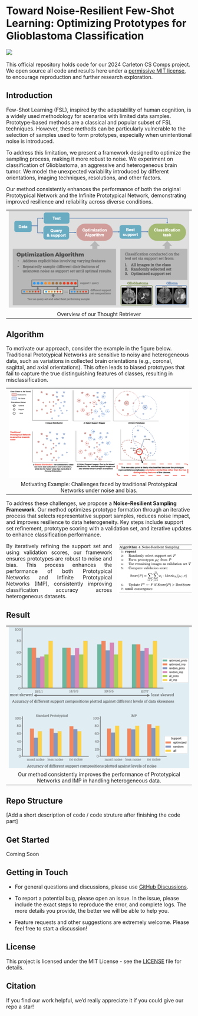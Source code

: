 # Toward Noise-Resilient Few-Shot Learning: Optimizing Prototypes for Glioblastoma Classification
 <a href='https://arxiv.org/abs/2406.04271'><img src='https://img.shields.io/badge/arXiv-2406.04271-b31b1b.svg'></a> &nbsp;&nbsp;&nbsp;&nbsp;&nbsp;

This official repository holds code for our 2024 Carleton CS Comps  project. We open source all code and results here under a [permissive MIT license](LICENSE), to encourage reproduction and further research exploration. 

## Introduction

Few-Shot Learning (FSL), inspired by the adaptability of human cognition, is a widely used methodology for scenarios with limited data samples. Prototype-based methods are a classical and popular subset of FSL techniques. However, these methods can be particularly vulnerable to the selection of samples used to form prototypes, especially when unintentional noise is introduced.

To address this limitation, we present a framework designed to optimize the sampling process, making it more robust to noise. We experiment on classification of Glioblastoma, an aggressive and heterogeneous brain tumor. We model the unexpected variability introduced by different orientations, imaging techniques, resolutions, and other factors.

Our method consistently enhances the performance of both the original Prototypical Network and the Infinite Prototypical Network, demonstrating improved resilience and reliability across diverse conditions.


<table class="center">
    <tr>
        <td width=100% style="border: none"><img src="assets/pip.png" style="width:100%"></td>
    </tr>
    <tr>
        <td width="100%" style="border: none; text-align: center; word-wrap: break-word">Overview of our Thought Retriever</td>
    </tr>
</table>

## Algorithm

To motivate our approach, consider the example in the figure below. Traditional Prototypical Networks are sensitive to noisy and heterogeneous data, such as variations in collected brain orientations (e.g., coronal, sagittal, and axial orientations). This often leads to biased prototypes that fail to capture the true distinguishing features of classes, resulting in misclassification.

<table class="center">
    <tr>
        <td width=100% style="border: none"><img src="assets/ex.png" style="width:100%"></td>
    </tr>
    <tr>
        <td width="100%" style="border: none; text-align: center; word-wrap: break-word">Motivating Example: Challenges faced by traditional Prototypical Networks under noise and bias.</td>
    </tr>
</table>

To address these challenges, we propose a **Noise-Resilient Sampling Framework**. Our method optimizes prototype formation through an iterative process that selects representative support samples, reduces noise impact, and improves resilience to data heterogeneity. Key steps include support set refinement, prototype scoring with a validation set, and iterative updates to enhance classification performance.

<p align="justify">
    <img src="assets/algorithm.png" align="right" width="40%" style="margin-left: 15px; margin-bottom: 10px;">
    By iteratively refining the support set and using validation scores, our framework ensures prototypes are robust to noise and bias. This process enhances the performance of both Prototypical Networks and Infinite Prototypical Networks (IMP), consistently improving classification accuracy across heterogeneous datasets.
</p>



## Result

<table class="center">
    <tr>
        <td width=100% style="border: none"><img src="assets/result.png" style="width:100%"></td>
    </tr>
    <tr>
        <td width="100%" style="border: none; text-align: center; word-wrap: break-word">Our method consistently improves the performance of Prototypical Networks and IMP in handling heterogeneous data.</td>
    </tr>
</table>

## Repo Structure

[Add a short description of code / code struture after finishing the code part]

## Get Started 

Coming Soon

## Getting in Touch

* For general questions and discussions, please use [GitHub Discussions](https://github.com/lean-dojo/LeanCopilot/discussions). 

* To report a potential bug, please open an issue. In the issue, please include the exact steps to reproduce the error, and complete logs. The more details you provide, the better we will be able to help you.

* Feature requests and other suggestions are extremely welcome. Please feel free to start a discussion!



## License

This project is licensed under the MIT License - see the [LICENSE](LICENSE) file for details.

## Citation

If you find our work helpful, we’d really appreciate it if you could give our repo a star!
